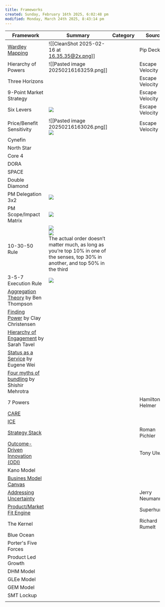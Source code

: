 ```yaml
---
title: Frameworks
created: Sunday, February 16th 2025, 6:02:48 pm
modified: Monday, March 24th 2025, 8:43:14 pm
---
```


| Framework                                                                                                                  | Summary                                                                                                                                                                                                                                            | Category | Source          |
| -------------------------------------------------------------------------------------------------------------------------- | -------------------------------------------------------------------------------------------------------------------------------------------------------------------------------------------------------------------------------------------------- | -------- | --------------- |
| [Wardley Mapping](https://www.youtube.com/watch?v=tPpYaFNKqoY)                                                             | ![[CleanShot 2025-02-16 at 16.35.35@2x.png]]                                                                                                                                                                                                       |          | Pip Decks       |
| Hierarchy of Powers                                                                                                        | ![[Pasted image 20250216163259.png]]                                                                                                                                                                                                               |          | Escape Velocity |
| Three Horizons                                                                                                             |                                                                                                                                                                                                                                                    |          | Escape Velocity |
| 9-Point Market Strategy                                                                                                    |                                                                                                                                                                                                                                                    |          | Escape Velocity |
| Six Levers                                                                                                                 | ![](https://readwise-assets.s3.amazonaws.com/media/reader/parsed_document_assets/138016952/uG_j0h33vUFfxU0j5zdZWbvvLpdRsBqzGTgkfwo9Tno-imag_POtVMT7.jpg)                                                                                           |          | Escape Velocity |
| Price/Benefit Sensitivity                                                                                                  | ![[Pasted image 20250216163026.png]]<br>![](https://readwise-assets.s3.amazonaws.com/media/reader/parsed_document_assets/138016952/jj9MlH-CKNdmub8fG2MJPnG5yFXV_aAbBcR4e8P-LFA-imag_xhhSos8.jpg)                                                   |          | Escape Velocity |
| Cynefin                                                                                                                    |                                                                                                                                                                                                                                                    |          |                 |
| North Star                                                                                                                 |                                                                                                                                                                                                                                                    |          |                 |
| Core 4                                                                                                                     |                                                                                                                                                                                                                                                    |          |                 |
| DORA                                                                                                                       |                                                                                                                                                                                                                                                    |          |                 |
| SPACE                                                                                                                      |                                                                                                                                                                                                                                                    |          |                 |
| Double Diamond                                                                                                             |                                                                                                                                                                                                                                                    |          |                 |
| PM Delegation 3x2                                                                                                          | ![](https://pbs.twimg.com/media/Dqa8u4OVYAE4TV3.jpg)                                                                                                                                                                                               |          |                 |
| PM Scope/Impact Matrix                                                                                                     | ![](https://pbs.twimg.com/media/DqapfWTVAAATN1g.jpg)                                                                                                                                                                                               |          |                 |
| 10-30-50 Rule                                                                                                              | ![](https://pbs.twimg.com/media/Dqaq4dFV4AA9ZI6.jpg)<br>![](https://pbs.twimg.com/media/DqaxJ2EVYAIsd3w.jpg)<br>The actual order doesn’t matter much, as long as you’re top 10% in one of the senses, top 30% in another, and top 50% in the third |          |                 |
| 3-5-7 Execution Rule                                                                                                       | ![](https://pbs.twimg.com/media/Dqa908fV4AA9ad4.jpg)                                                                                                                                                                                               |          |                 |
| [Aggregation Theory](https://stratechery.com/concept/aggregation-theory/) by Ben Thompson                                  |                                                                                                                                                                                                                                                    |          |                 |
| [Finding Power](https://divinations.substack.com/p/finding-power) by Clay Christensen                                      |                                                                                                                                                                                                                                                    |          |                 |
| [Hierarchy of Engagement](https://medium.com/@sarahtavel/the-hierarchy-of-engagement-expanded-648329d60804) by Sarah Tavel |                                                                                                                                                                                                                                                    |          |                 |
| [Status as a Service](https://www.eugenewei.com/blog/2019/2/19/status-as-a-service) by Eugene Wei                          |                                                                                                                                                                                                                                                    |          |                 |
| [Four myths of bundling](https://coda.io/d/Four-Myths-of-Bundling_dHY6lD6jWOW/Intro_sup_3#_lufsJ) by Shishir Mehrotra      |                                                                                                                                                                                                                                                    |          |                 |
| 7 Powers                                                                                                                   |                                                                                                                                                                                                                                                    |          | Hamilton Helmer |
| [CARE](https://www.nngroup.com/articles/careful-prompts/)                                                                  |                                                                                                                                                                                                                                                    |          |                 |
| [ICE](https://sloanreview.mit.edu/article/improve-key-performance-indicators-with-ai/)                                     |                                                                                                                                                                                                                                                    |          |                 |
| [Strategy Stack](https://www.romanpichler.com/blog/the-strategy-stack)                                                     |                                                                                                                                                                                                                                                    |          | Roman Pichler   |
| [Outcome-Driven Innovation (ODI)](https://strategyn.com/outcome-driven-innovation/)                                        |                                                                                                                                                                                                                                                    |          | Tony Ulwick     |
| Kano Model                                                                                                                 |                                                                                                                                                                                                                                                    |          |                 |
| [Busines Model Canvas](https://en.wikipedia.org/wiki/Business_Model_Canvas)                                                |                                                                                                                                                                                                                                                    |          |                 |
| [Addressing Uncertainty](https://reactionwheel.net/2022/02/addressing-uncertainty-an-overview.html)                        |                                                                                                                                                                                                                                                    |          | Jerry Neumann   |
| [Product/Market Fit Engine](https://firstround.com/review/how-superhuman-built-an-engine-to-find-product-market-fit/)      |                                                                                                                                                                                                                                                    |          | Superhuman      |
| The Kernel                                                                                                                 |                                                                                                                                                                                                                                                    |          | Richard Rumelt  |
| Blue Ocean                                                                                                                 |                                                                                                                                                                                                                                                    |          |                 |
| Porter's Five Forces                                                                                                       |                                                                                                                                                                                                                                                    |          |                 |
| Product Led Growth                                                                                                         |                                                                                                                                                                                                                                                    |          |                 |
| DHM Model                                                                                                                  |                                                                                                                                                                                                                                                    |          |                 |
| GLEe Model                                                                                                                 |                                                                                                                                                                                                                                                    |          |                 |
| GEM Model                                                                                                                  |                                                                                                                                                                                                                                                    |          |                 |
| SMT Lockup                                                                                                                 |                                                                                                                                                                                                                                                    |          |                 |
|                                                                                                                            |                                                                                                                                                                                                                                                    |          |                 |
